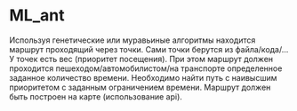 # ML_ant

Используя генетические или муравьиные алгоритмы находится маршрут проходящий через точки.
Сами точки берутся из файла/кода/...
У точек есть вес (приоритет посещения).
При этом маршрут должен проходится пешеходом/автомобилистом/на транспорте определенное заданное количество времени.
Необходимо найти путь с наивысшим приоритетом с заданным ограничением времени.
Маршрут должен быть построен на карте (использование api).
